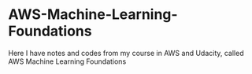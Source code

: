 # AWS-Machine-Learning-Foundations
Here I have notes and codes from my course in AWS and Udacity, called AWS Machine Learning Foundations
